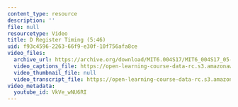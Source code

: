 ```yaml
---
content_type: resource
description: ''
file: null
resourcetype: Video
title: D Register Timing (5:46)
uid: f93c4596-2263-66f9-e30f-10f756afa8ce
video_files:
  archive_url: https://archive.org/download/MIT6.004S17/MIT6_004S17_05-02-04_300k.mp4
  video_captions_file: https://open-learning-course-data-rc.s3.amazonaws.com/6-004-computation-structures-spring-2017/e2e7f1180e2a5058be679394f3978a3b_VkVe_wNU6RI.vtt
  video_thumbnail_file: null
  video_transcript_file: https://open-learning-course-data-rc.s3.amazonaws.com/6-004-computation-structures-spring-2017/853561da66ba5e0683cf18d3874988f4_VkVe_wNU6RI.pdf
video_metadata:
  youtube_id: VkVe_wNU6RI
---
```

